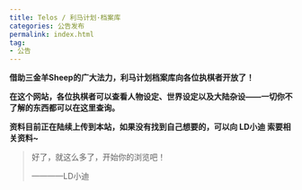 ```yaml
---
title: Telos / 利马计划·档案库
categories: 公告发布
permalink: index.html
tag:
- 公告
---
```


**借助三金羊Sheep的广大法力，利马计划档案库向各位执棋者开放了！**

**在这个网站，各位执棋者可以查看人物设定、世界设定以及大陆杂设——一切你不了解的东西都可以在这里查询。**

**资料目前正在陆续上传到本站，如果没有找到自己想要的，可以向 LD小迪 索要相关资料~**

> 好了，就这么多了，开始你的浏览吧！
>
> ————LD小迪
